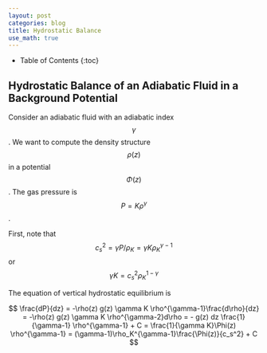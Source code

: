 ```yaml
---
layout: post
categories: blog
title: Hydrostatic Balance
use_math: true
---
```


* Table of Contents
{:toc}


## Hydrostatic Balance of an Adiabatic Fluid in a Background Potential

Consider an adiabatic fluid with an adiabatic index
$$ \gamma $$. We want to compute the density structure 
$$ \rho(z) $$ in a potential $$ \Phi(z) $$. The gas
pressure is $$ P = K \rho^{\gamma} $$.

First, note that
$$
c_s^2 = \gamma P /\rho_K = \gamma K \rho_K^{\gamma-1}
$$
or
$$
\gamma K = c_s^2 \rho_K^{1-\gamma}
$$

The equation of vertical hydrostatic equilibrium is

$$
\frac{dP}{dz} = -\rho(z) g(z)  
\gamma K \rho^{\gamma-1}\frac{d\rho}{dz} = -\rho(z) g(z)
\gamma K \rho^{\gamma-2}d\rho = - g(z) dz
\frac{1}{\gamma-1} \rho^{\gamma-1} + C = \frac{1}{\gamma K}\Phi(z)
\rho^{\gamma-1} = (\gamma-1)\rho_K^{\gamma-1}\frac{\Phi(z)}{c_s^2} + C
$$